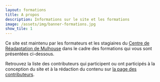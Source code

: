 ```yaml
---
layout: formations
title: A propos 
description: Informations sur le site et les formations
image: /assets/img/banner-formations.jpg
show_tile: 1
---
```


Ce site est maintenu par les formateurs et les stagiaires du [Centre de Réadaptation de Mulhouse](http://www.arfp.asso.fr) dans le cadre des formations qui vous sont présentées ci-dessous. 

Retrouvez la liste des contributeurs qui participent ou ont participés à la conception du site et à la rédaction du contenu sur [la page des contributeurs](/authors.html).